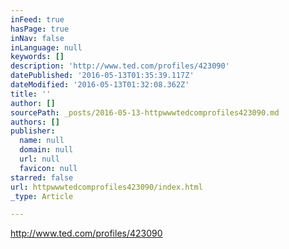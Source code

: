```yaml
---
inFeed: true
hasPage: true
inNav: false
inLanguage: null
keywords: []
description: 'http://www.ted.com/profiles/423090'
datePublished: '2016-05-13T01:35:39.117Z'
dateModified: '2016-05-13T01:32:08.362Z'
title: ''
author: []
sourcePath: _posts/2016-05-13-httpwwwtedcomprofiles423090.md
authors: []
publisher:
  name: null
  domain: null
  url: null
  favicon: null
starred: false
url: httpwwwtedcomprofiles423090/index.html
_type: Article

---
```

http://www.ted.com/profiles/423090